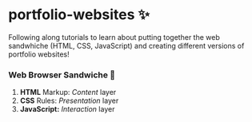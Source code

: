 # portfolio-websites ✨
Following along tutorials to learn about putting together the web sandwhiche (HTML, CSS, JavaScript) and creating different versions of portfolio websites!

### Web Browser Sandwiche 🥪

1. **HTML** Markup: *Content* layer
2. **CSS** Rules: *Presentation* layer
3. **JavaScript:** *Interaction* layer
